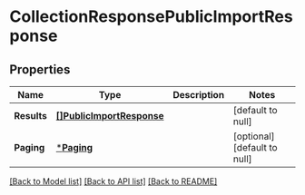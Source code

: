 # CollectionResponsePublicImportResponse

## Properties
Name | Type | Description | Notes
------------ | ------------- | ------------- | -------------
**Results** | [**[]PublicImportResponse**](PublicImportResponse.md) |  | [default to null]
**Paging** | [***Paging**](Paging.md) |  | [optional] [default to null]

[[Back to Model list]](../README.md#documentation-for-models) [[Back to API list]](../README.md#documentation-for-api-endpoints) [[Back to README]](../README.md)

